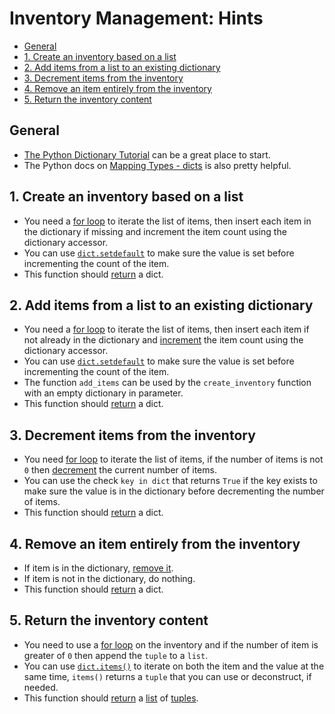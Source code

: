 # Inventory Management: Hints

- [General](#general)
- [1. Create an inventory based on a list](#1-create-an-inventory-based-on-a-list)
- [2. Add items from a list to an existing dictionary](#2-add-items-from-a-list-to-an-existing-dictionary)
- [3. Decrement items from the inventory](#3-decrement-items-from-the-inventory)
- [4. Remove an item entirely from the inventory](#4-remove-an-item-entirely-from-the-inventory)
- [5. Return the inventory content](#5-return-the-inventory-content)

## General

- [The Python Dictionary Tutorial][dict-tutorial] can be a great place to start.
- The Python docs on [Mapping Types - dicts][dict docs] is also pretty helpful.

## 1. Create an inventory based on a list

- You need a [for loop][for-loop] to iterate the list of items, then insert each
  item in the dictionary if missing and increment the item count using the
  dictionary accessor.
- You can use [`dict.setdefault`][dict setdefault] to make sure the value is set
  before incrementing the count of the item.
- This function should [return][return-keyword] a dict.

## 2. Add items from a list to an existing dictionary

- You need a [for loop][for-loop] to iterate the list of items, then insert each
  item if not already in the dictionary and [increment][increment] the item
  count using the dictionary accessor.
- You can use [`dict.setdefault`][dict setdefault] to make sure the value is set
  before incrementing the count of the item.
- The function `add_items` can be used by the `create_inventory` function with
  an empty dictionary in parameter.
- This function should [return][return-keyword] a dict.

## 3. Decrement items from the inventory

- You need [for loop][for-loop] to iterate the list of items, if the number of
  items is not `0` then [decrement][decrement] the current number of items.
- You can use the check `key in dict` that returns `True` if the key exists to
  make sure the value is in the dictionary before decrementing the number of
  items.
- This function should [return][return-keyword] a dict.

## 4. Remove an item entirely from the inventory

- If item is in the dictionary, [remove it][dict-pop].
- If item is not in the dictionary, do nothing.
- This function should [return][return-keyword] a dict.

## 5. Return the inventory content

- You need to use a [for loop][for-loop] on the inventory and if the number of
  item is greater of `0` then append the `tuple` to a `list`.
- You can use [`dict.items()`][dict items] to iterate on both the item and the
  value at the same time, `items()` returns a `tuple` that you can use or
  deconstruct, if needed.
- This function should [return][return-keyword] a [list][list] of
  [tuples][tuples].

[decrement]:
  https://www.w3schools.com/python/gloss_python_assignment_operators.asp
[dict docs]: https://docs.python.org/3/library/stdtypes.html#mapping-types-dict
[dict items]: https://docs.python.org/3/library/stdtypes.html#dict.items
[dict setdefault]:
  https://www.w3schools.com/python/ref_dictionary_setdefault.asp
[dict-pop]: https://www.w3schools.com/python/ref_dictionary_pop.asp
[dict-tutorial]:
  https://docs.python.org/3/tutorial/datastructures.html#dictionaries
[for-loop]: https://docs.python.org/3/tutorial/controlflow.html#for-statements
[increment]:
  https://www.w3schools.com/python/gloss_python_assignment_operators.asp
[list]: https://docs.python.org/3/tutorial/introduction.html#lists
[return-keyword]: https://www.w3schools.com/python/ref_keyword_return.asp
[tuples]:
  https://docs.python.org/3/tutorial/datastructures.html#tuples-and-sequences
